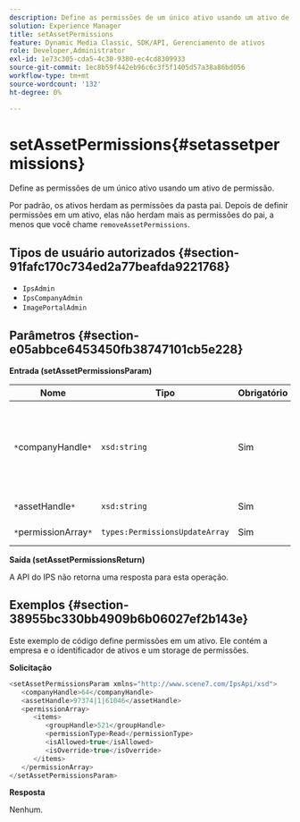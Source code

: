 ```yaml
---
description: Define as permissões de um único ativo usando um ativo de permissão.
solution: Experience Manager
title: setAssetPermissions
feature: Dynamic Media Classic, SDK/API, Gerenciamento de ativos
role: Developer,Administrator
exl-id: 1e73c305-cda5-4c30-9380-ec4cd8309933
source-git-commit: 1ec8b59f442eb96c6c3f5f1405d57a38a86bd056
workflow-type: tm+mt
source-wordcount: '132'
ht-degree: 0%

---
```


# setAssetPermissions{#setassetpermissions}

Define as permissões de um único ativo usando um ativo de permissão.

Por padrão, os ativos herdam as permissões da pasta pai. Depois de definir permissões em um ativo, elas não herdam mais as permissões do pai, a menos que você chame `removeAssetPermissions`.

## Tipos de usuário autorizados {#section-91fafc170c734ed2a77beafda9221768}

* `IpsAdmin`
* `IpsCompanyAdmin`
* `ImagePortalAdmin`

## Parâmetros {#section-e05abbce6453450fb38747101cb5e228}

**Entrada (setAssetPermissionsParam)**

| Nome | Tipo | Obrigatório | Descrição |
|---|---|---|---|
| `*`companyHandle`*` | `xsd:string` | Sim | O identificador da empresa que contém a pasta com a qual deseja trabalhar. |
| `*`assetHandle`*` | `xsd:string` | Sim | Identificador de pasta. |
| `*`permissionArray`*` | `types:PermissionsUpdateArray` | Sim | Matriz de permissões. |

**Saída (setAssetPermissionsReturn)**

A API do IPS não retorna uma resposta para esta operação.

## Exemplos {#section-38955bc330bb4909b6b06027ef2b143e}

Este exemplo de código define permissões em um ativo. Ele contém a empresa e o identificador de ativos e um storage de permissões.

**Solicitação**

```java
<setAssetPermissionsParam xmlns="http://www.scene7.com/IpsApi/xsd">
   <companyHandle>64</companyHandle>
   <assetHandle>97374|1|61046</assetHandle>
   <permissionArray>
      <items>
         <groupHandle>521</groupHandle>
         <permissionType>Read</permissionType>
         <isAllowed>true</isAllowed>
         <isOverride>true</isOverride>
      </items>
   </permissionArray>
</setAssetPermissionsParam>
```

**Resposta**

Nenhum.

